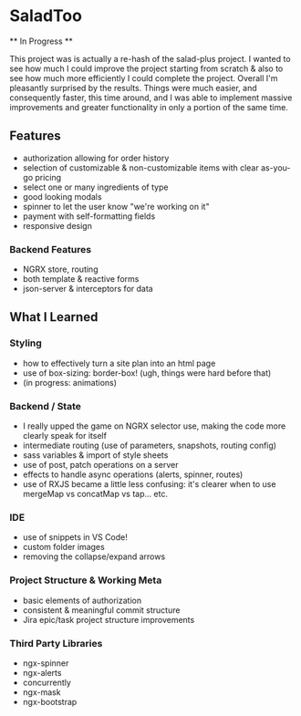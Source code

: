 # SaladToo

** In Progress **

This project was is actually a re-hash of the salad-plus project. I wanted to see how much I could improve the project starting from scratch & also to see how much more efficiently I could complete the project. Overall I'm pleasantly surprised by the results. Things were much easier, and consequently faster, this time around, and I was able to implement massive improvements and greater functionality in only a portion of the same time. 

## Features
- authorization allowing for order history
- selection of customizable & non-customizable items with clear as-you-go pricing
- select one or many ingredients of type
- good looking modals
- spinner to let the user know "we're working on it"
- payment with self-formatting fields
- responsive design

### Backend Features
- NGRX store, routing
- both template & reactive forms
- json-server & interceptors for data

## What I Learned
### Styling
- how to effectively turn a site plan into an html page
- use of box-sizing: border-box! (ugh, things were hard before that)
- (in progress: animations)

### Backend / State
- I really upped the game on NGRX selector use, making the code more clearly speak for itself
- intermediate routing (use of parameters, snapshots, routing config)
- sass variables & import of style sheets
- use of post, patch operations on a server
- effects to handle async operations (alerts, spinner, routes)
- use of RXJS became a little less confusing: it's clearer when to use mergeMap vs concatMap vs tap... etc.

### IDE 
- use of snippets in VS Code!
- custom folder images
- removing the collapse/expand arrows

### Project Structure & Working Meta
- basic elements of authorization
- consistent & meaningful commit structure
- Jira epic/task project structure improvements

### Third Party Libraries
- ngx-spinner
- ngx-alerts
- concurrently
- ngx-mask
- ngx-bootstrap
